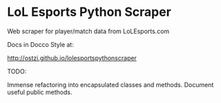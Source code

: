 LoL Esports Python Scraper
=======================

Web scraper for player/match data from LoLEsports.com

Docs in Docco Style at:

http://ostzi.github.io/lolesportspythonscraper

TODO:

Immense refactoring into encapsulated classes and methods. Document useful public methods.
